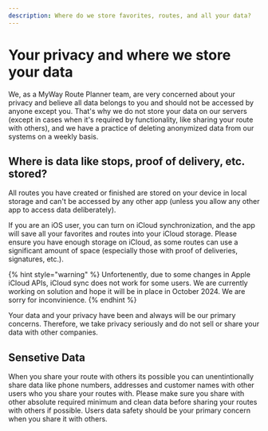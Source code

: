 ```yaml
---
description: Where do we store favorites, routes, and all your data?
---
```


# Your privacy and where we store your data

We, as a MyWay Route Planner team, are very concerned about your privacy and believe all data belongs to you and should not be accessed by anyone except you. That's why we do not store your data on our servers (except in cases when it's required by functionality, like sharing your route with others), and we have a practice of deleting anonymized data from our systems on a weekly basis.

## Where is data like stops, proof of delivery, etc. stored?

All routes you have created or finished are stored on your device in local storage and can't be accessed by any other app (unless you allow any other app to access data deliberately).

If you are an iOS user, you can turn on iCloud synchronization, and the app will save all your favorites and routes into your iCloud storage. Please ensure you have enough storage on iCloud, as some routes can use a significant amount of space (especially those with proof of deliveries, signatures, etc.).

{% hint style="warning" %}
Unfortenently, due to some changes in Apple iCloud APIs, iCloud sync does not work for some users. We are currently working on solution and hope it will be in place in October 2024. We are sorry for inconvinience.
{% endhint %}

Your data and your privacy have been and always will be our primary concerns. Therefore, we take privacy seriously and do not sell or share your data with other companies.

## Sensetive Data

When you share your route with others its possible you can unentintionally share data like phone numbers, addresses and customer names with other users who you share your routes with. Please make sure you share with other absolute required minimum and clean data before sharing your routes with others if possible. Users data safety should be your primary concern when you share it with others.
